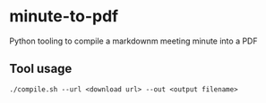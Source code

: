 # minute-to-pdf

Python tooling to compile a markdownm meeting minute into a PDF

## Tool usage

```
./compile.sh --url <download url> --out <output filename>
```
